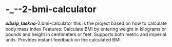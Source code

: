 # -_--2-bmi-calculator
𝒐𝒊𝒃𝒔𝒊𝒑_𝒕𝒂𝒔𝒌𝒏𝒐-2:bmi-calculator this is the project based on how to calculate body mass index Features: Calculate BMI by entering weight in kilograms or pounds and height in centimeters or feet. Supports both metric and imperial units. Provides instant feedback on the calculated BMI.
